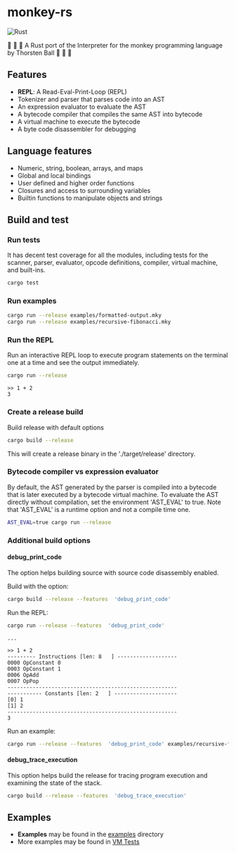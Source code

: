 # monkey-rs

![Rust](https://github.com/binoyjayan/monkey-rs/actions/workflows/rust.yaml/badge.svg)

🦀 🦀 🦀 A Rust port of the Interpreter for the monkey programming language by Thorsten Ball 🦀 🦀 🦀

## Features

- **REPL**: A Read-Eval-Print-Loop (REPL)
- Tokenizer and parser that parses code into an AST
- An expression evaluator to evaluate the AST
- A bytecode compiler that compiles the same AST into bytecode
- A virtual machine to execute the bytecode
- A byte code disassembler for debugging

## Language features

- Numeric, string, boolean, arrays, and maps
- Global and local bindings
- User defined and higher order functions
- Closures and access to surrounding variables
- Builtin functions to manipulate objects and strings

## Build and test

### Run tests

It has decent test coverage for all the modules, including tests for
the scanner, parser, evaluator, opcode definitions, compiler,
virtual machine, and built-ins.

```bash
cargo test
```

### Run examples

```bash
cargo run --release examples/formatted-output.mky
cargo run --release examples/recursive-fibonacci.mky
```

### Run the REPL

Run an interactive REPL loop to execute program statements
on the terminal one at a time and see the output immediately.

```bash
cargo run --release
```
```
>> 1 + 2
3
```


### Create a release build

Build release with default options

```bash
cargo build --release
```


This will create a release binary in the './target/release' directory.

### Bytecode compiler vs expression evaluator

By default, the AST generated by the parser is compiled into a bytecode
that is later executed by a bytecode virtual machine. To evaluate the AST
directly without compilation, set the environment 'AST_EVAL' to true.
Note that 'AST_EVAL' is a runtime option and not a compile time one.

```bash
AST_EVAL=true cargo run --release
```


### Additional build options

#### debug_print_code

The option helps building source with source code disassembly enabled.

Build with the option:

```bash
cargo build --release --features  'debug_print_code'
```

Run the REPL:

```bash
cargo run --release --features  'debug_print_code'
```
```
...

>> 1 + 2
--------- Instructions [len: 8   ] -------------------
0000 OpConstant 0
0003 OpConstant 1
0006 OpAdd
0007 OpPop
------------------------------------------------------
----------- Constants [len: 2   ] --------------------
[0] 1
[1] 2
------------------------------------------------------
3
```

Run an example:

```bash
cargo run --release --features  'debug_print_code' examples/recursive-fibonacci.mky
```

#### debug_trace_execution

This option helps build the release for tracing program execution and
examining the state of the stack.

```bash
cargo build --release --features  'debug_trace_execution'
```


## Examples

- **Examples** may be found in the  [examples](./examples) directory
- More examples may be found in [VM Tests](./src/vm/tests.rs)
